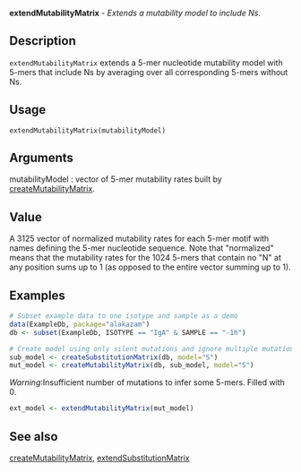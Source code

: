 





**extendMutabilityMatrix** - *Extends a mutability model to include Ns.*

Description
--------------------

`extendMutabilityMatrix` extends a 5-mer nucleotide mutability model 
with 5-mers that include Ns by averaging over all corresponding 5-mers without Ns.


Usage
--------------------
```
extendMutabilityMatrix(mutabilityModel)
```

Arguments
-------------------

mutabilityModel
:   vector of 5-mer mutability rates built by 
[createMutabilityMatrix](createMutabilityMatrix.md).




Value
-------------------

A 3125 vector of normalized mutability rates for each 5-mer motif with 
names defining the 5-mer nucleotide sequence. Note that "normalized" means
that the mutability rates for the 1024 5-mers that contain no "N" at any
position sums up to 1 (as opposed to the entire vector summing up to 1).



Examples
-------------------

```R
# Subset example data to one isotype and sample as a demo
data(ExampleDb, package="alakazam")
db <- subset(ExampleDb, ISOTYPE == "IgA" & SAMPLE == "-1h")

# Create model using only silent mutations and ignore multiple mutations
sub_model <- createSubstitutionMatrix(db, model="S")
mut_model <- createMutabilityMatrix(db, sub_model, model="S")

```

*Warning*:Insufficient number of mutations to infer some 5-mers. Filled with 0. 
```R
ext_model <- extendMutabilityMatrix(mut_model)
```



See also
-------------------

[createMutabilityMatrix](createMutabilityMatrix.md), [extendSubstitutionMatrix](extendSubstitutionMatrix.md)



